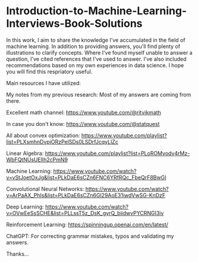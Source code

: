 # Introduction-to-Machine-Learning-Interviews-Book-Solutions

In this work, I aim to share the knowledge I've accumulated in the field of machine learning. In addition to providing answers, you'll find plenty of illustrations to clarify concepts. Where I've found myself unable to answer a question, I've cited references that I've used to answer. I've also included recommendations based on my own experiences in data science. I hope you will find this respriatory useful.

Main resources I have utilized:

My notes from my previous research: Most of my answers are coming from there.

Excellent math channel: https://www.youtube.com/@ritvikmath

In case you don't know: https://www.youtube.com/@statquest

All about convex optimization: https://www.youtube.com/playlist?list=PLXsmhnDvpjORzPelSDs0LSDrfJcqyLlZc

Linear Algebra: https://www.youtube.com/playlist?list=PLoROMvodv4rMz-WbFQtNUsUElIh2cPmN9

Machine Learning: https://www.youtube.com/watch?v=vStJoetOxJg&list=PLkDaE6sCZn6FNC6YRfRQc_FbeQrF8BwGI

Convolutional Neural Networks: https://www.youtube.com/watch?v=ArPaAX_PhIs&list=PLkDaE6sCZn6Gl29AoE31iwdVwSG-KnDzF

Deep Learning: https://www.youtube.com/watch?v=OVwEeSsSCHE&list=PLLssT5z_DsK_gyrQ_biidwvPYCRNGI3iv

Reinforcement Learning: https://spinningup.openai.com/en/latest/

ChatGPT: For correcting grammar mistakes, typos and validating my answers.

Thanks...